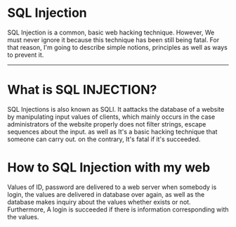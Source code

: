 # SQL Injection
SQL Injection is a common, basic web hacking technique. However, We must never ignore it because this technique has been still being fatal. For that reason, I'm going to describe simple notions, principles as well as ways to prevent it.

---

# What is SQL INJECTION?
SQL Injections is also known as SQLI. It aattacks the database of a website by manipulating input values of clients, which mainly occurs in the case administrators of the website properly does not filter strings, escape sequences about the input. as well as It's a basic hacking technique that someone can carry out. on the contrary, It's fatal if it's succeeded.

# How to SQL Injection with my web
Values of ID, password are delivered to a web server when somebody is login, the values are delivered in database over again, as well as the database makes inquiry about the values whether exists or not. Furthermore, A login is succeeded if there is information corresponding with the values.



